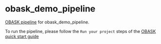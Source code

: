 # obask_demo_pipeline

[OBASK pipeline](https://github.com/OBASKTools/obask) for obask_demo_pipeline.

To run the pipeline, please follow the `Run your project` steps of the [OBASK quick start guide](https://obasktools.github.io/obask/quick_start/)